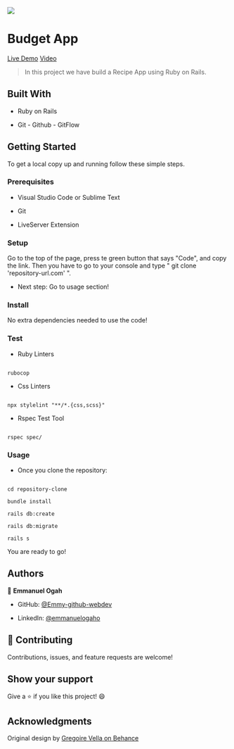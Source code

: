 ![](https://img.shields.io/badge/Microverse-blueviolet)


# Budget App 

[Live Demo]()
[Video](https://www.loom.com/share/ec9c14190deb4cbda67f367956cc882b)

> In this project we have build a Recipe App using Ruby on Rails.

## Built With

- Ruby on Rails

- Git - Github - GitFlow


## Getting Started


To get a local copy up and running follow these simple steps.


### Prerequisites


- Visual Studio Code or Sublime Text

- Git

- LiveServer Extension


### Setup


Go to the top of the page, press te green button that says "Code", and copy the link. Then you have to go to your console and type " git clone 'repository-url.com' ".


- Next step: Go to usage section!



### Install


No extra dependencies needed to use the code!


### Test


- Ruby Linters 


```

rubocop

```


- Css Linters


```

npx stylelint "**/*.{css,scss}"

```

- Rspec Test Tool

``` 

rspec spec/

```


### Usage


- Once you clone the repository:



```

cd repository-clone

bundle install

rails db:create

rails db:migrate

rails s

```


You are ready to go!


## Authors


👤 **Emmanuel Ogah**

- GitHub: [@Emmy-github-webdev](https://github.com/Emmy-github-webdev)

- LinkedIn: [@emmanuelogaho](https://www.linkedin.com/in/emmanuelogaho)


## 🤝 Contributing


Contributions, issues, and feature requests are welcome!


## Show your support


Give a ⭐️ if you like this project! 😄


## Acknowledgments
Original design by [Gregoire Vella on Behance](https://www.behance.net/gregoirevella)